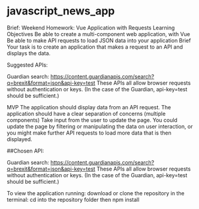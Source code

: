 # javascript_news_app
Brief:
Weekend Homework: Vue Application with Requests
Learning Objectives
Be able to create a multi-component web application, with Vue
Be able to make API requests to load JSON data into your application
Brief
Your task is to create an application that makes a request to an API and displays the data.

Suggested APIs:

Guardian search: https://content.guardianapis.com/search?q=brexit&format=json&api-key=test
These APIs all allow browser requests without authentication or keys. (In the case of the Guardian, api-key=test should be sufficient.)

MVP
The application should display data from an API request.
The application should have a clear separation of concerns (multiple components)
Take input from the user to update the page. You could update the page by filtering or manipulating the data on user interaction, or you might make further API requests to load more data that is then displayed.

##Chosen API:

Guardian search: https://content.guardianapis.com/search?q=brexit&format=json&api-key=test
These APIs all allow browser requests without authentication or keys. (In the case of the Guardian, api-key=test should be sufficient.)

To view the application running:
download or clone the repository
in the terminal: cd into the repository folder then npm install

